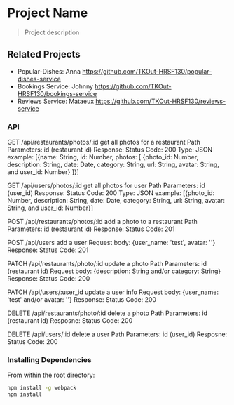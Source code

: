 # Project Name

> Project description

## Related Projects

  - Popular-Dishes: Anna https://github.com/TKOut-HRSF130/popular-dishes-service
  - Bookings Service: Johnny https://github.com/TKOut-HRSF130/bookings-service
  - Reviews Service: Mataeux https://github.com/TKOut-HRSF130/reviews-service


### API
GET /api/restaurants/photos/:id   get all photos for a restaurant
   Path Parameters: id (restaurant id)
   Response: 
   Status Code: 200
   Type: JSON
   example: [{name: String, id: Number, photos: [ {photo_id: Number, description: String, date: Date, category: String, url: String, avatar: String, and user_id: Number} ]}]
   
GET /api/users/photos/:id  get all photos for user
   Path Parameters: id (user_id)
   Response: 
   Status Code: 200
   Type: JSON
   example:  [{photo_id: Number, description: String, date: Date, category: String, url: String, avatar: String, and user_id: Number}]


POST /api/restaurants/photos/:id   add a photo to a restaurant
   Path Parameters: id (restaurant id)
   Response: 
   Status Code: 201 
  
POST /api/users  add a user
   Request body: {user_name: 'test', avatar: ''}
   Response: 
   Status Code: 201   

PATCH /api/restaurants/photo/:id  update a photo
  Path Parameters: id (restaurant id)
  Request body: {description: String and/or category: String}
  Response: 
  Status Code: 200
  
PATCH /api/users/:user_id  update a user info
  Request body: {user_name: 'test' and/or avatar: ''}
  Response: 
  Status Code: 200  
  
DELETE /api/restaurants/photo/:id  delete a photo 
  Path Parameters: id (restaurant id)
  Resposne: 
  Status Code: 200
  
DELETE /api/users/:id  delete a user
  Path Parameters: id (user_id)
  Resposne: 
  Status Code: 200


### Installing Dependencies

From within the root directory:

```sh
npm install -g webpack
npm install
```

